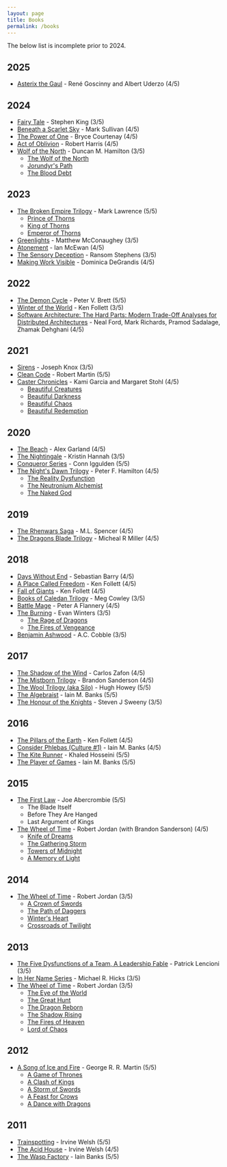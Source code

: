 ```yaml
---
layout: page
title: Books
permalink: /books
---
```


The below list is incomplete prior to 2024.

## 2025

- [Asterix the Gaul](https://en.wikipedia.org/wiki/Asterix_the_Gaul) - René Goscinny and Albert Uderzo (4/5)

## 2024

- [Fairy Tale](https://www.goodreads.com/en/book/show/60177373) - Stephen King (3/5)
- [Beneath a Scarlet Sky](https://www.goodreads.com/book/show/32487617-beneath-a-scarlet-sky) - Mark Sullivan (4/5)
- [The Power of One](https://www.amazon.com/Power-One-Bryce-Courtenay/dp/0140272917) - Bryce Courtenay (4/5)
- [Act of Oblivion](https://www.goodreads.com/book/show/60141403-act-of-oblivion) - Robert Harris (4/5)
- [Wolf of the North](https://www.amazon.com/Wolf-of-the-North-3-book-series/dp/B074CH4BWB) - Duncan M. Hamilton (3/5)
  - [The Wolf of the North](https://www.amazon.com/gp/product/B01MECBG64)
  - [Jorundyr's Path](https://www.amazon.com/gp/product/B06XYNXFBB)
  - [The Blood Debt](https://www.amazon.com/gp/product/B075X1RKSV)

## 2023

- [The Broken Empire Trilogy](https://en.wikipedia.org/wiki/The_Broken_Empire_Trilogy) - Mark Lawrence (5/5)
  - [Prince of Thorns](https://www.goodreads.com/en/book/show/9579634)
  - [King of Thorns](https://www.goodreads.com/book/show/12891107-king-of-thorns)
  - [Emperor of Thorns](https://www.goodreads.com/book/show/15985373-emperor-of-thorns)
- [Greenlights](https://www.amazon.com/Greenlights-Matthew-McConaughey/dp/0593139135) - Matthew McConaughey (3/5)
- [Atonement](https://en.wikipedia.org/wiki/Atonement_(novel)) - Ian McEwan (4/5)
- [The Sensory Deception](https://www.amazon.com/Sensory-Deception-Ransom-Stephens/dp/1611099196) - Ransom Stephens (3/5)
- [Making Work Visible](https://software.safish.com/2023-09-09-making-work-visible-book-review/) - Dominica DeGrandis (4/5) 

## 2022

- [The Demon Cycle](https://www.amazon.com/The-Demon-Cycle-5-book-series/dp/B0771P3VZV) - Peter V. Brett (5/5)
- [Winter of the World](https://en.wikipedia.org/wiki/Winter_of_the_World) - Ken Follett (3/5)
- [Software Architecture: The Hard Parts: Modern Trade-Off Analyses for Distributed Architectures](https://software.safish.com/2022-10-29-architecture-book-review/) - Neal Ford, Mark Richards, Pramod Sadalage, Zhamak Dehghani (4/5)

## 2021

- [Sirens](https://crimebythebook.com/blog/2017/11/22/book-review-sirens-by-joseph-knox) - Joseph Knox (3/5)
- [Clean Code](https://software.safish.com/2021-10-20-book-summary-clean-code/) - Robert Martin (5/5)
- [Caster Chronicles](https://en.wikipedia.org/wiki/Caster_Chronicles) - Kami Garcia and Margaret Stohl (4/5)
  - [Beautiful Creatures](https://en.wikipedia.org/wiki/Beautiful_Creatures_(novel))
  - [Beautiful Darkness](https://en.wikipedia.org/wiki/Beautiful_Darkness)
  - [Beautiful Chaos](https://en.wikipedia.org/wiki/Beautiful_Chaos_(Garcia_and_Stohl_novel))
  - [Beautiful Redemption](https://en.wikipedia.org/wiki/Beautiful_Redemption_(novel))

## 2020

- [The Beach](https://en.wikipedia.org/wiki/The_Beach_(novel)) - Alex Garland (4/5)
- [The Nightingale](https://en.wikipedia.org/wiki/The_Nightingale_(Hannah_novel)) - Kristin Hannah (3/5)
- [Conqueror Series](https://www.goodreads.com/series/44108-conqueror) - Conn Iggulden (5/5)
- [The Night's Dawn Trilogy](https://en.wikipedia.org/wiki/The_Night%27s_Dawn_Trilogy) - Peter F. Hamilton (4/5)
  - [The Reality Dysfunction](https://en.wikipedia.org/wiki/The_Reality_Dysfunction)
  - [The Neutronium Alchemist](https://en.wikipedia.org/wiki/The_Neutronium_Alchemist)
  - [The Naked God](https://en.wikipedia.org/wiki/The_Naked_God)


## 2019

- [The Rhenwars Saga](https://www.amazon.com/Complete-Rhenwars-Saga-Fantasy-Pentalogy-ebook/dp/B07KLXCH5X) - M.L. Spencer (4/5)
- [The Dragons Blade Trilogy](https://www.amazon.com/Dragons-Blade-Trilogy-Complete-Fantasy-ebook/dp/B07GYVQQBX#:~:text=Twenty%20years%20pass%20and%20demonic,Only%20Darnuir%20can%20do%20this.) - Micheal R Miller (4/5)

## 2018

- [Days Without End](https://www.amazon.com/Days-Without-End-Sebastian-Barry/dp/0525427368) - Sebastian Barry (4/5)
- [A Place Called Freedom](https://en.wikipedia.org/wiki/A_Place_Called_Freedom) - Ken Follett (4/5)
- [Fall of Giants](https://en.wikipedia.org/wiki/Fall_of_Giants) - Ken Follett (4/5)
- [Books of Caledan Trilogy](https://www.amazon.com/Books-Caledan-Trilogy-Collection-Shattered/dp/1980506744) - Meg Cowley (3/5)
- [Battle Mage](https://www.goodreads.com/book/show/34532979-battle-mage) - Peter A Flannery (4/5)
- [The Burning](https://www.goodreads.com/series/250573-the-burning) - Evan Winters (3/5)
  - [The Rage of Dragons](https://www.goodreads.com/book/show/41952489-the-rage-of-dragons)
  - [The Fires of Vengeance](https://www.goodreads.com/book/show/43174603-the-fires-of-vengeance)
- [Benjamin Ashwood](https://www.amazon.com/Benjamin-Ashwood-6-book-series/dp/B074CBFRLQ) - A.C. Cobble (3/5)

## 2017

- [The Shadow of the Wind](https://en.wikipedia.org/wiki/The_Shadow_of_the_Wind) - Carlos Zafon (4/5)
- [The Mistborn Trilogy](https://en.wikipedia.org/wiki/Mistborn) - Brandon Sanderson (4/5)
- [The Wool Trilogy (aka Silo)](https://en.wikipedia.org/wiki/Silo_(series)) - Hugh Howey (5/5)
- [The Algebraist](https://en.wikipedia.org/wiki/The_Algebraist) - Iain M. Banks (5/5)
- [The Honour of the Knights](https://www.amazon.com/Honour-Knights-First-Battle-System-ebook/dp/B0047DWCDO) - Steven J Sweeny (3/5)

## 2016

- [The Pillars of the Earth](https://en.wikipedia.org/wiki/The_Pillars_of_the_Earth) - Ken Follett (4/5)
- [Consider Phlebas (Culture #1)](https://en.wikipedia.org/wiki/Consider_Phlebas) - Iain M. Banks (4/5)
- [The Kite Runner](https://en.wikipedia.org/wiki/The_Kite_Runner) - Khaled Hosseini (5/5)
- [The Player of Games](https://en.wikipedia.org/wiki/The_Player_of_Games) - Iain M. Banks (5/5)

## 2015

- [The First Law](https://en.wikipedia.org/wiki/The_First_Law) - Joe Abercrombie (5/5)
  - The Blade Itself
  - Before They Are Hanged
  - Last Argument of Kings
- [The Wheel of Time](https://en.wikipedia.org/wiki/The_Wheel_of_Time) - Robert Jordan (with Brandon Sanderson) (4/5)
  - [Knife of Dreams](https://en.wikipedia.org/wiki/Knife_of_Dreams)
  - [The Gathering Storm](https://en.wikipedia.org/wiki/The_Gathering_Storm_(novel))
  - [Towers of Midnight](https://en.wikipedia.org/wiki/Towers_of_Midnight)
  - [A Memory of Light](https://en.wikipedia.org/wiki/A_Memory_of_Light)

## 2014

- [The Wheel of Time](https://en.wikipedia.org/wiki/The_Wheel_of_Time) - Robert Jordan (3/5)
  - [A Crown of Swords](https://en.wikipedia.org/wiki/A_Crown_of_Swords)
  - [The Path of Daggers](https://en.wikipedia.org/wiki/The_Path_of_Daggers)
  - [Winter's Heart](https://en.wikipedia.org/wiki/Winter%27s_Heart)
  - [Crossroads of Twilight](https://en.wikipedia.org/wiki/Crossroads_of_Twilight)
  
## 2013

- [The Five Dysfunctions of a Team, A Leadership Fable](https://www.runn.io/blog/5-dysfunctions-of-a-team-summary) - Patrick Lencioni (3/5)
- [In Her Name Series](https://www.goodreads.com/series/62231-in-her-name) - Michael R. Hicks (3/5)
- [The Wheel of Time](https://en.wikipedia.org/wiki/The_Wheel_of_Time) - Robert Jordan (3/5)
  - [The Eye of the World](https://en.wikipedia.org/wiki/The_Eye_of_the_World)
  - [The Great Hunt](https://en.wikipedia.org/wiki/The_Great_Hunt)
  - [The Dragon Reborn](https://en.wikipedia.org/wiki/The_Dragon_Reborn)
  - [The Shadow Rising](https://en.wikipedia.org/wiki/The_Shadow_Rising)
  - [The Fires of Heaven](https://en.wikipedia.org/wiki/The_Fires_of_Heaven)
  - [Lord of Chaos](https://en.wikipedia.org/wiki/Lord_of_Chaos)

## 2012

- [A Song of Ice and Fire](https://en.wikipedia.org/wiki/A_Song_of_Ice_and_Fire) - George R. R. Martin (5/5)
  - [A Game of Thrones](https://en.wikipedia.org/wiki/A_Game_of_Thrones)
  - [A Clash of Kings](https://en.wikipedia.org/wiki/A_Clash_of_Kings)
  - [A Storm of Swords](https://en.wikipedia.org/wiki/A_Storm_of_Swords)
  - [A Feast for Crows](https://en.wikipedia.org/wiki/A_Feast_for_Crows)
  - [A Dance with Dragons](https://en.wikipedia.org/wiki/A_Dance_with_Dragons)

## 2011

- [Trainspotting](https://en.wikipedia.org/wiki/Trainspotting_(novel)) - Irvine Welsh (5/5)
- [The Acid House](https://en.wikipedia.org/wiki/The_Acid_House) - Irvine Welsh (4/5)
- [The Wasp Factory](https://en.wikipedia.org/wiki/The_Wasp_Factory) - Iain Banks (5/5)

